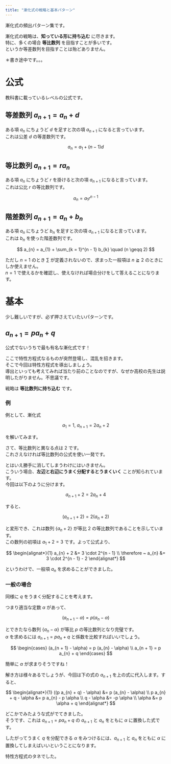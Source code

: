 ```yaml
---
title: "漸化式の戦略と基本パターン"
---
```


漸化式の頻出パターン集です。

漸化式の戦略は、**知っている形に持ち込む** に尽きます。  
特に、多くの場合 **等比数列** を目指すことが多いです。  
というか等差数列を目指すことは殆どありません。

＊書き途中です。。。

# 公式

教科書に載っているレベルの公式です。

## 等差数列 $a_{n + 1} = a_{n} + d$

ある項 $a_{n}$ にちょうど $d$ を足すと次の項 $a_{n + 1}$ になると言っています。  
これは公差 $d$ の等差数列です。

$$
a_{n} = a_{1} + (n - 1)d
$$

## 等比数列 $a_{n + 1} = ra_{n}$

ある項 $a_{n}$ にちょうど $r$ を掛けると次の項 $a_{n + 1}$ になると言っています。  
これは公比 $r$ の等比数列です。

$$
a_{n} = a_{1} r^{n - 1}
$$

## 階差数列 $a_{n + 1} = a_{n} + b_{n}$

ある項 $a_{n}$ にちょうど $b_{n}$ を足すと次の項 $a_{n + 1}$ になると言っています。  
これは $b_{n}$ を使った階差数列です。

$$
a_{n} = a_{1} + \sum_{k = 1}^{n - 1} b_{k} \quad (n \geqq 2)
$$

ただし $n = 1$ のとき $\sum$ が定義されないので、求まった一般項は $n \geqq 2$ のときにしか使えません。  
$n = 1$ で使えるかを確認し、使えなければ場合分けをして答えることになります。

# 基本

少し難しいですが、必ず押さえていたいパターンです。

## $a_{n + 1} = p a_{n} + q$

公式でないうちで最も有名な漸化式です！

ここで特性方程式なるものが突然登場し、混乱を招きます。  
そこで今回は特性方程式を導出しましょう。  
導出といっても考えてみれば当たり前のことなのですが、なぜか高校の先生は説明したがりません。不思議です。

戦略は **等比数列に持ち込む** です。

### 例

例として、漸化式

$$
a_{1} = 1,\ a_{n + 1} = 2 a_{n} + 2
$$

を解いてみます。

さて、等比数列と異なる点は $2$ です。  
これさえなければ等比数列の公式を使い一発です。

とはいえ勝手に消してしまうわけにはいきません。  
こういう場合、**左辺と右辺にうまく分配するとうまくいく** ことが知られています。  
今回は以下のように分けます。

$$
a_{n + 1} + 2 = 2 a_{n} + 4
$$

すると、

$$
(a_{n + 1} + 2) = 2 (a_{n} + 2)
$$

と変形でき、これは数列 $\{a_{n} + 2\}$ が等比 $2$ の等比数列であることを示しています。  
この数列の初項は $a_{1} + 2 = 3$ です。よって公式より、

$$
\begin{alignat*}{1}
             a_{n} + 2 &= 3 \cdot 2^{n - 1} \\
    \therefore ~ a_{n} &= 3 \cdot 2^{n - 1} - 2
\end{alignat*}
$$
$$
$$

というわけで、一般項 $a_{n}$ を求めることができました。

### 一般の場合

同様に $q$ をうまく分配することを考えます。

つまり適当な定数 $\alpha$ があって、

$$
(a_{n + 1} - \alpha) = p (a_{n} - \alpha)
$$

とできたなら数列 $\{a_{n} - \alpha\}$ が等比 $p$ の等比数列となり完璧です。  
$\alpha$ を求めるには $a_{n + 1} = p a_{n} + q$ と係数を比較すればいいでしょう。

$$
\begin{cases}
(a_{n + 1} - \alpha) = p (a_{n} - \alpha) \\
a_{n + 1} = p a_{n} + q
\end{cases}
$$

簡単に $\alpha$ が求まりそうですね！

解き方は様々あるでしょうが、今回は下の式の $a_{n + 1}$ を上の式に代入します。すると、

$$
\begin{alignat*}{1}
((p a_{n} + q) - \alpha) &= p (a_{n} - \alpha) \\
    p a_{n} + q - \alpha &= p a_{n} - p \alpha \\
              q - \alpha &= -p \alpha \\
                  \alpha &= p \alpha + q
\end{alignat*}
$$

どこかでみたような式がでてきました。  
そうです、これは $a_{n + 1} = p a_{n} + q$ の $a_{n + 1}$ と $a_{n}$ をともに $\alpha$ に置換した式です。

したがってうまく $q$ を分配できる $\alpha$ をみつけるには、$a_{n + 1}$ と $a_{n}$ をともに $\alpha$ に置換してしまえばいいということになります。

特性方程式のタネでした。
